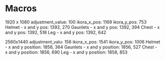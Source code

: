 # Macros
1920 x 1080
adjustment_value: 100
ikora_x_pos: 1169
ikora_y_pos: 753
Helmet - x and y pos: 1392, 270
Gaunlets - x and y pos: 1392, 394
Chest - x and y pos: 1392, 518
Leg - x and y pos: 1392, 642

2560x1440
adjustment_valu: 156
ikora_x_pos: 1541
ikora_y_pos: 1006
Helmet - x and y position: 1856, 364
Gaunlets - x and y position: 1856, 527
Chest - x and y position: 1856, 690
Leg - x and y position: 1856, 853
